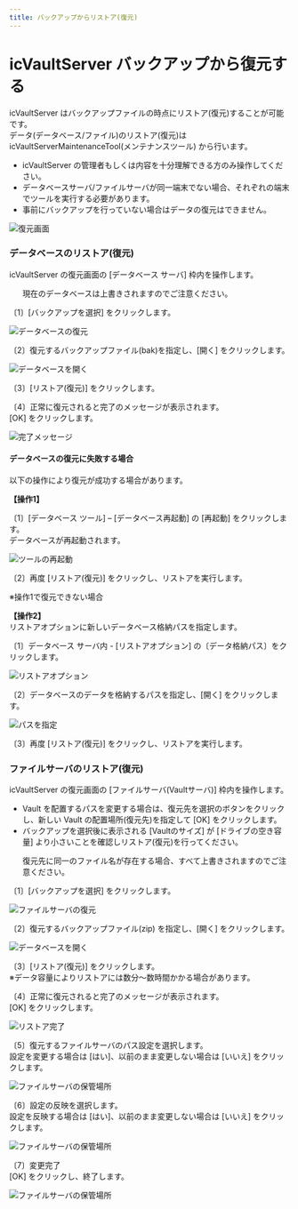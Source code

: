 ```yaml
---
title: バックアップからリストア(復元)
---
```


# icVaultServer バックアップから復元する
icVaultServer はバックアップファイルの時点にリストア(復元)することが可能です。<br>
データ(データベース/ファイル)のリストア(復元)は icVaultServerMaintenanceTool(メンテナンスツール) から行います。

<div class="note">
<ul>
<li>icVaultServer の管理者もしくは内容を十分理解できる方のみ操作してください。</li>
<li>データベースサーバ/ファイルサーバが同一端末でない場合、それぞれの端末でツールを実行する必要があります。</li>
<li>事前にバックアップを行っていない場合はデータの復元はできません。</li>
</ul>
</div>

![復元画面](./img/BU_restore_001.png)

### データベースのリストア(復元)
icVaultServer の復元画面の [データベース サーバ] 枠内を操作します。

<div class="caution">
<ul>
現在のデータベースは上書きされますのでご注意ください。
</ul>
</div>

〔1〕[バックアップを選択] をクリックします。

![データベースの復元](./img/BU_restore_003.png)

〔2〕復元するバックアップファイル(bak)を指定し、[開く] をクリックします。

![データベースを開く](./img/BU_restore_004.png)

〔3〕[リストア(復元)] をクリックします。

〔4〕正常に復元されると完了のメッセージが表示されます。<br>
[OK] をクリックします。

![完了メッセージ](./img/BU_restore_005.png)

#### データベースの復元に失敗する場合
以下の操作により復元が成功する場合があります。

**【操作1】**<br>

〔1〕[データベース ツール] – [データベース再起動] の [再起動] をクリックします。<br>
データベースが再起動されます。

![ツールの再起動](./img/BU_restore_006.png)

〔2〕再度 [リストア(復元)] をクリックし、リストアを実行します。


※操作1で復元できない場合<br>

**【操作2】**<br>
リストアオプションに新しいデータベース格納パスを指定します。<br>

〔1〕データベース サーバ内 - [リストアオプション] の〔データ格納パス〕をクリックします。

![リストアオプション](./img/BU_restore_007.png)

〔2〕データベースのデータを格納するパスを指定し、[開く] をクリックします。

![パスを指定](./img/BU_restore_008.png)

〔3〕再度 [リストア(復元)] をクリックし、リストアを実行します。


### ファイルサーバのリストア(復元)
icVaultServer の復元画面の [ファイルサーバ(Vaultサーバ)] 枠内を操作します。

<div class="note">
<ul>
<li>Vault を配置するパスを変更する場合は、復元先を選択のボタンをクリックし、新しい Vault の配置場所(復元先)を指定して [OK] をクリックします。</li>
<li>バックアップを選択後に表示される [Vaultのサイズ] が [ドライブの空き容量] より小さいことを確認しリストア(復元)を行ってください。</li>
</ul>
</div>

<div class="caution">
<ul>
復元先に同一のファイル名が存在する場合、すべて上書きされますのでご注意ください。
</ul>
</div>

〔1〕[バックアップを選択] をクリックします。

![ファイルサーバの復元](./img/BU_restore_009.png)

〔2〕復元するバックアップファイル(zip) を指定し、[開く] をクリックします。

![データベースを開く](./img/BU_restore_010.png)

〔3〕[リストア(復元)] をクリックします。<br>
※データ容量によりリストアには数分～数時間かかる場合があります。

〔4〕正常に復元されると完了のメッセージが表示されます。<br>
[OK] をクリックします。

![リストア完了](./img/BU_restore_011.png)

〔5〕復元するファイルサーバのパス設定を選択します。<br>
設定を変更する場合は [はい]、以前のまま変更しない場合は [いいえ] をクリックします。

![ファイルサーバの保管場所](./img/BU_restore_012.png)

〔6〕設定の反映を選択します。<br>
設定を反映する場合は [はい]、以前のまま変更しない場合は [いいえ] をクリックします。<br>

![ファイルサーバの保管場所](./img/BU_restore_014.png)

〔7〕変更完了<br>
[OK] をクリックし、終了します。

![ファイルサーバの保管場所](./img/BU_restore_015.png)

